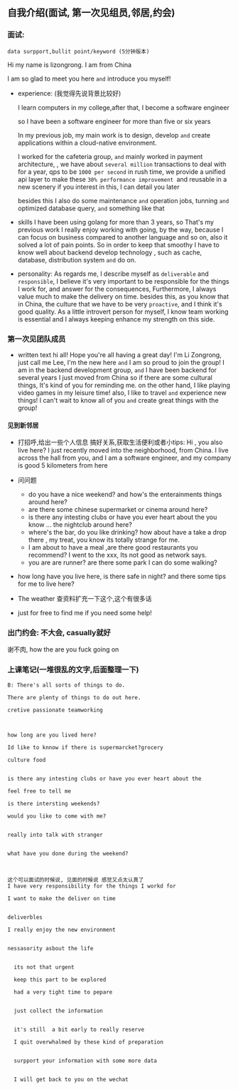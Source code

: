 ## 自我介绍(面试, 第一次见组员,邻居,约会)

### 面试:

```
data surpport,bullit point/keyword (5分钟版本)
```


Hi my name is lizongrong. I am from China

I am so glad to meet you here `and` introduce you myself!

- experience: (我觉得先说背景比较好)

  I learn computers in my college,after that, I become a software engineer

  so I have been a software engineer for more than five or six years 

  In my previous job, my main work is to design, develop `and` create applications within a cloud-native environment.

  I worked for the cafeteria group, `and` mainly worked in payment architecture, 
  , we have about `several million` transactions to deal with for a year, qps to be `1000 per second` in rush time, we provide a unified api layer to make these `30% performance improvement `and reusable in a new scenery if you interest in this, I can detail you later

  besides this I also do some maintenance `and` operation jobs, tunning `and` optimized database query, `and` something like that

-  skills
  I have been using golang for more than 3 years, so That's my previous work
  I really enjoy working with going, by the way, because I can focus on business compared to another language and so on, also it solved a lot of pain points.
  So in order to keep that smoothy I have to know well about backend develop technology , such as cache, database, distribution system `and` do on.


- personality:
  As regards me, I describe myself as `deliverable` and `responsible`, I believe it's very important to be responsible for the things I work for, and answer for the consequences, Furthermore,  I always value much to make the delivery on time.
  besides this, as you know that in China, the culture that we have to be very `proactive`, and I think it's good quality.
  As a little introvert person for myself, I know team working is essential and I always keeping enhance my strength on this side.





### 第一次见团队成员
  - written text
    hi all!
    Hope you're all having a great day!
    I'm Li Zongrong, just call me Lee, I'm the new here `and` I am so proud to join the group!
    I am in the backend development group, `and` I have been backend for several years
    I just moved from China so if there are some cultural things, It's kind of you for reminding me.
    on the other hand, I like playing video games in my leisure time! also, I like to travel `and` experience new things!
    I can't wait to know all of you `and` create great things with the group!


#### 见到新邻居
  - 打招呼,给出一些个人信息 搞好关系,获取生活便利或者小tips:
  Hi , you also live here? I just recently moved into the neighborhood, from China.
  I live across the hall from you, and I am a software engineer, and my company is good 5 kilometers from here
  -  问问题
      - do you have a nice weekend? and how's the enterainments things around here?
      - are there some chinese supermarket or cinema around here?
      - is there any intesting clubs or have you ever heart about the you know ...  the nightclub around here? 
      - where's the bar,  do you like drinking? how about have a take a drop there , my treat, you know its totally strange for me. 
      - I am about to have a meal ,are there good restaurants you recommend?
      I went to the xxx, Its not good  as network says.
      - you are are runner? are there some park I can do some walking?
  - how long have you live here, is there safe in night? and there some tips for me to live here?

  - The weather
    查资料扩充一下这个,这个有很多话
  - just for free to find me if you need some help!
  




### 出门约会: 不大会, casually就好
谢不肉, how the are you fuck going on



### 上课笔记(一堆很乱的文字,后面整理一下) 
    B: There's all sorts of things to do.

    There are plenty of things to do out here.

    cretive passionate teamworking 



    how long are you lived here?

    Id like to knnow if there is supermarcket?grocery

    culture food 


    is there any intesting clubs or have you ever heart about the 

    feel free to tell me  

    is there intersting weekends?

    would you like to come with me?


    really into talk with stranger


    what have you done during the weekend?



    这个可以面试的时候说, 见面的时候说 感觉又点太认真了
    I have very responsibility for the things I workd for

    I want to make the deliver on time 


    deliverbles

    I really enjoy the new environment


    nessasority asbout the life 


      its not that urgent 

      keep this part to be explored

      had a very tight time to pepare 


      just collect the information 


      it's still  a bit early to really reserve

      I quit overwhalmed by these kind of preparation


      surpport your information with some more data 


      I will get back to you on the wechat

